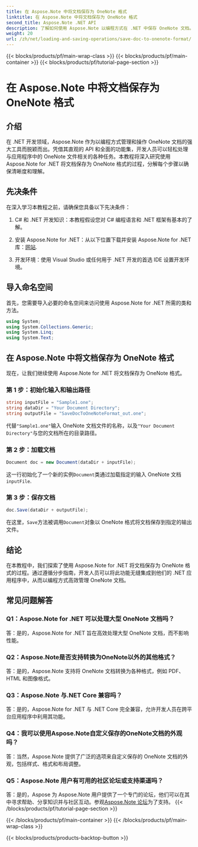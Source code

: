 ```yaml
---
title: 在 Aspose.Note 中将文档保存为 OneNote 格式
linktitle: 在 Aspose.Note 中将文档保存为 OneNote 格式
second_title: Aspose.Note .NET API
description: 了解如何使用 Aspose.Note 以编程方式在 .NET 中保存 OneNote 文档。包含代码示例的分步教程。
weight: 20
url: /zh/net/loading-and-saving-operations/save-doc-to-onenote-format/
---
```


{{< blocks/products/pf/main-wrap-class >}}
{{< blocks/products/pf/main-container >}}
{{< blocks/products/pf/tutorial-page-section >}}

# 在 Aspose.Note 中将文档保存为 OneNote 格式

## 介绍

在 .NET 开发领域，Aspose.Note 作为以编程方式管理和操作 OneNote 文档的强大工具而脱颖而出。凭借其直观的 API 和全面的功能集，开发人员可以轻松处理与应用程序中的 OneNote 文件相关的各种任务。本教程将深入研究使用 Aspose.Note for .NET 将文档保存为 OneNote 格式的过程，分解每个步骤以确保清晰度和理解。

## 先决条件

在深入学习本教程之前，请确保您具备以下先决条件：

1. C# 和 .NET 开发知识：本教程假设您对 C# 编程语言和 .NET 框架有基本的了解。

2. 安装 Aspose.Note for .NET：从以下位置下载并安装 Aspose.Note for .NET 库：[网站](https://releases.aspose.com/note/net/).

3. 开发环境：使用 Visual Studio 或任何用于 .NET 开发的首选 IDE 设置开发环境。

## 导入命名空间

首先，您需要导入必要的命名空间来访问使用 Aspose.Note for .NET 所需的类和方法。

```csharp
using System;
using System.Collections.Generic;
using System.Linq;
using System.Text;
```

## 在 Aspose.Note 中将文档保存为 OneNote 格式

现在，让我们继续使用 Aspose.Note for .NET 将文档保存为 OneNote 格式。

### 第 1 步：初始化输入和输出路径

```csharp
string inputFile = "Sample1.one";
string dataDir = "Your Document Directory";
string outputFile = "SaveDocToOneNoteFormat_out.one";
```

代替`"Sample1.one"`输入 OneNote 文档文件的名称，以及`"Your Document Directory"`与您的文档所在的目录路径。

### 第 2 步：加载文档

```csharp
Document doc = new Document(dataDir + inputFile);
```

这一行初始化了一个新的实例`Document`类通过加载指定的输入 OneNote 文档`inputFile`.

### 第 3 步：保存文档

```csharp
doc.Save(dataDir + outputFile);
```

在这里，`Save`方法被调用`Document`对象以 OneNote 格式将文档保存到指定的输出文件。

## 结论

在本教程中，我们探索了使用 Aspose.Note for .NET 将文档保存为 OneNote 格式的过程。通过遵循分步指南，开发人员可以将此功能无缝集成到他们的 .NET 应用程序中，从而以编程方式高效管理 OneNote 文档。

## 常见问题解答

### Q1：Aspose.Note for .NET 可以处理大型 OneNote 文档吗？

答：是的，Aspose.Note for .NET 旨在高效处理大型 OneNote 文档，而不影响性能。

### Q2：Aspose.Note是否支持转换为OneNote以外的其他格式？

答：是的，Aspose.Note 支持将 OneNote 文档转换为各种格式，例如 PDF、HTML 和图像格式。

### Q3：Aspose.Note 与.NET Core 兼容吗？

答：是的，Aspose.Note for .NET 与 .NET Core 完全兼容，允许开发人员在跨平台应用程序中利用其功能。

### Q4：我可以使用Aspose.Note自定义保存的OneNote文档的外观吗？

答：当然，Aspose.Note 提供了广泛的选项来自定义保存的 OneNote 文档的外观，包括样式、格式和布局调整。

### Q5：Aspose.Note 用户有可用的社区论坛或支持渠道吗？

答：是的，Aspose 为 Aspose.Note 用户提供了一个专门的论坛，他们可以在其中寻求帮助、分享知识并与社区互动。参观[Aspose.Note 论坛](https://forum.aspose.com/c/note/28)为了支持。
{{< /blocks/products/pf/tutorial-page-section >}}

{{< /blocks/products/pf/main-container >}}
{{< /blocks/products/pf/main-wrap-class >}}

{{< blocks/products/products-backtop-button >}}
